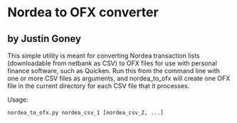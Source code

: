 # Nordea to OFX converter
by Justin Goney
-----------------------

This simple utility is meant for converting Nordea transaction lists
(downloadable from netbank as CSV) to OFX files for use with personal finance
software, such as Quicken. Run this from the command line with one or more
CSV files as arguments, and nordea_to_ofx will create one OFX file in the
current directory for each CSV file that it processes.

Usage: 
```bash
nordea_to_ofx.py nordea_csv_1 [nordea_csv_2, ...]
```
